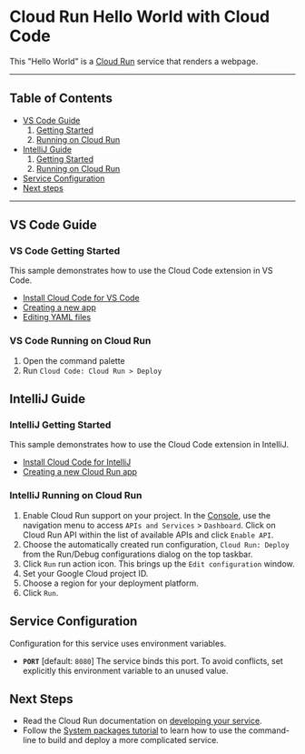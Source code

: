 # Cloud Run Hello World with Cloud Code

This "Hello World" is a [Cloud Run](https://cloud.google.com/run/docs) service that renders a webpage.

----

## Table of Contents

* [VS Code Guide](#vs-code-guide)
    1. [Getting Started](#vs-code-getting-started])
    2. [Running on Cloud Run](#vs-code-running-on-cloud-run)
* [IntelliJ Guide](#intellij-guide)
    1. [Getting Started](#intellij-getting-started])
    2. [Running on Cloud Run](#intellij-running-on-cloud-run)
* [Service Configuration](#service-configuration)
* [Next steps](#next-steps)

----

## VS Code Guide

### VS Code Getting Started

This sample demonstrates how to use the Cloud Code extension in VS Code.

* [Install Cloud Code for VS Code](https://cloud.google.com/code/docs/vscode/install)
* [Creating a new app](https://cloud.google.com/code/docs/vscode/creating-an-application)
* [Editing YAML files](https://cloud.google.com/code/docs/vscode/yaml-editing)

### VS Code Running on Cloud Run

1. Open the command palette
2. Run `Cloud Code: Cloud Run > Deploy`

## IntelliJ Guide

### IntelliJ Getting Started

This sample demonstrates how to use the Cloud Code extension in IntelliJ.

* [Install Cloud Code for IntelliJ](https://cloud.google.com/code/docs/intellij/install)
* [Creating a new Cloud Run app](https://cloud.google.com/code/docs/intellij/quickstart-cloud-run)

### IntelliJ Running on Cloud Run

1. Enable Cloud Run support on your project.
In the [Console](http://console.cloud.google.com), use the navigation menu to access `APIs and Services` > `Dashboard`.
Click on Cloud Run API within the list of available APIs and click `Enable API`.
2. Choose the automatically created run configuration, `Cloud Run: Deploy` from the Run/Debug
configurations dialog on the top taskbar.
3. Click `Run` run action icon. This brings up the `Edit configuration` window.
4. Set your Google Cloud project ID.
5. Choose a region for your deployment platform.
6. Click `Run`.

## Service Configuration

Configuration for this service uses environment variables.

* **`PORT`** [default: `8080`] The service binds this port. To avoid conflicts, set explicitly this environment variable to an unused value.

## Next Steps

* Read the Cloud Run documentation on [developing your service](https://cloud.google.com/run/docs/developing).
* Follow the [System packages tutorial](https://cloud.google.com/run/docs/tutorials/system-packages) to learn how to use the command-line to build and deploy a more complicated service.
